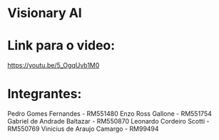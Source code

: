 # Visionary AI

# Link para o video:
https://youtu.be/5_OgqUvb1M0

# Integrantes:
Pedro Gomes Fernandes - RM551480
Enzo Ross Gallone - RM551754
Gabriel de Andrade Baltazar - RM550870
Leonardo Cordeiro Scotti - RM550769
Vinicius de Araujo Camargo - RM99494
